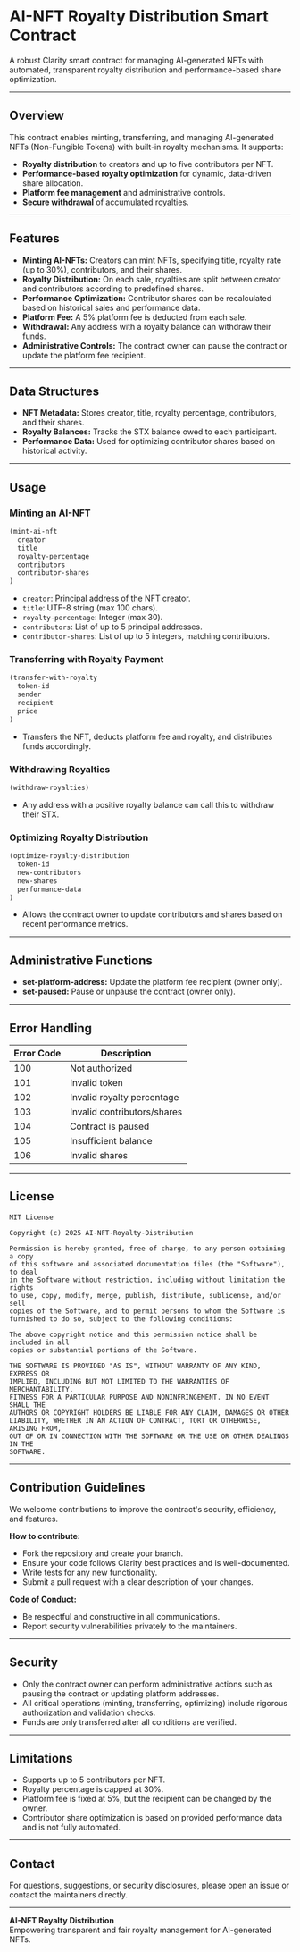 # AI-NFT Royalty Distribution Smart Contract

A robust Clarity smart contract for managing AI-generated NFTs with automated, transparent royalty distribution and performance-based share optimization.

---

## Overview

This contract enables minting, transferring, and managing AI-generated NFTs (Non-Fungible Tokens) with built-in royalty mechanisms. It supports:

- **Royalty distribution** to creators and up to five contributors per NFT.
- **Performance-based royalty optimization** for dynamic, data-driven share allocation.
- **Platform fee management** and administrative controls.
- **Secure withdrawal** of accumulated royalties.

---

## Features

- **Minting AI-NFTs:** Creators can mint NFTs, specifying title, royalty rate (up to 30%), contributors, and their shares.
- **Royalty Distribution:** On each sale, royalties are split between creator and contributors according to predefined shares.
- **Performance Optimization:** Contributor shares can be recalculated based on historical sales and performance data.
- **Platform Fee:** A 5% platform fee is deducted from each sale.
- **Withdrawal:** Any address with a royalty balance can withdraw their funds.
- **Administrative Controls:** The contract owner can pause the contract or update the platform fee recipient.

---

## Data Structures

- **NFT Metadata:** Stores creator, title, royalty percentage, contributors, and their shares.
- **Royalty Balances:** Tracks the STX balance owed to each participant.
- **Performance Data:** Used for optimizing contributor shares based on historical activity.

---

## Usage

### Minting an AI-NFT

```lisp
(mint-ai-nft
  creator
  title
  royalty-percentage
  contributors
  contributor-shares
)
```
- `creator`: Principal address of the NFT creator.
- `title`: UTF-8 string (max 100 chars).
- `royalty-percentage`: Integer (max 30).
- `contributors`: List of up to 5 principal addresses.
- `contributor-shares`: List of up to 5 integers, matching contributors.

### Transferring with Royalty Payment

```lisp
(transfer-with-royalty
  token-id
  sender
  recipient
  price
)
```
- Transfers the NFT, deducts platform fee and royalty, and distributes funds accordingly.

### Withdrawing Royalties

```lisp
(withdraw-royalties)
```
- Any address with a positive royalty balance can call this to withdraw their STX.

### Optimizing Royalty Distribution

```lisp
(optimize-royalty-distribution
  token-id
  new-contributors
  new-shares
  performance-data
)
```
- Allows the contract owner to update contributors and shares based on recent performance metrics.

---

## Administrative Functions

- **set-platform-address:** Update the platform fee recipient (owner only).
- **set-paused:** Pause or unpause the contract (owner only).

---

## Error Handling

| Error Code | Description                   |
|------------|-------------------------------|
| 100        | Not authorized                |
| 101        | Invalid token                 |
| 102        | Invalid royalty percentage    |
| 103        | Invalid contributors/shares   |
| 104        | Contract is paused            |
| 105        | Insufficient balance          |
| 106        | Invalid shares                |

---

## License

```
MIT License

Copyright (c) 2025 AI-NFT-Royalty-Distribution

Permission is hereby granted, free of charge, to any person obtaining a copy
of this software and associated documentation files (the "Software"), to deal
in the Software without restriction, including without limitation the rights
to use, copy, modify, merge, publish, distribute, sublicense, and/or sell
copies of the Software, and to permit persons to whom the Software is
furnished to do so, subject to the following conditions:

The above copyright notice and this permission notice shall be included in all
copies or substantial portions of the Software.

THE SOFTWARE IS PROVIDED "AS IS", WITHOUT WARRANTY OF ANY KIND, EXPRESS OR
IMPLIED, INCLUDING BUT NOT LIMITED TO THE WARRANTIES OF MERCHANTABILITY,
FITNESS FOR A PARTICULAR PURPOSE AND NONINFRINGEMENT. IN NO EVENT SHALL THE
AUTHORS OR COPYRIGHT HOLDERS BE LIABLE FOR ANY CLAIM, DAMAGES OR OTHER
LIABILITY, WHETHER IN AN ACTION OF CONTRACT, TORT OR OTHERWISE, ARISING FROM,
OUT OF OR IN CONNECTION WITH THE SOFTWARE OR THE USE OR OTHER DEALINGS IN THE
SOFTWARE.
```

---

## Contribution Guidelines

We welcome contributions to improve the contract's security, efficiency, and features.

**How to contribute:**

- Fork the repository and create your branch.
- Ensure your code follows Clarity best practices and is well-documented.
- Write tests for any new functionality.
- Submit a pull request with a clear description of your changes.

**Code of Conduct:**

- Be respectful and constructive in all communications.
- Report security vulnerabilities privately to the maintainers.

---

## Security

- Only the contract owner can perform administrative actions such as pausing the contract or updating platform addresses.
- All critical operations (minting, transferring, optimizing) include rigorous authorization and validation checks.
- Funds are only transferred after all conditions are verified.

---

## Limitations

- Supports up to 5 contributors per NFT.
- Royalty percentage is capped at 30%.
- Platform fee is fixed at 5%, but the recipient can be changed by the owner.
- Contributor share optimization is based on provided performance data and is not fully automated.

---

## Contact

For questions, suggestions, or security disclosures, please open an issue or contact the maintainers directly.

---

**AI-NFT Royalty Distribution**  
Empowering transparent and fair royalty management for AI-generated NFTs.
